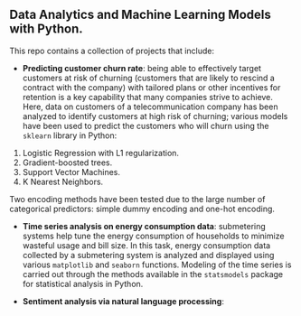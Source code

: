 ## Data Analytics and Machine Learning Models with Python. 

This repo contains a collection of projects that include: <br/>

* __Predicting customer churn rate__: being able to effectively target customers at risk of churning (customers that are likely to rescind a contract with the company) with tailored plans or other incentives for retention is a key capability that many companies strive to achieve. Here, data on customers of a telecommunication company has been analyzed to identify customers at high risk of churning; various models have been used to predict the customers who will churn using the `sklearn` library in Python: 
1. Logistic Regression with L1 regularization. 
2. Gradient-boosted trees. 
3. Support Vector Machines. 
4. K Nearest Neighbors.   

Two encoding methods have been tested due to the large number of categorical predictors: simple dummy encoding and one-hot encoding. 

* __Time series analysis on energy consumption data__: submetering systems help tune the energy consumption of households to minimize wasteful usage and bill size. In this task, energy consumption data collected by a submetering system is analyzed and displayed using various `matplotlib` and `seaborn` functions. Modeling of the time series is carried out through the methods available in the `statsmodels` package for statistical analysis in Python.   

* __Sentiment analysis via natural language processing__: 
